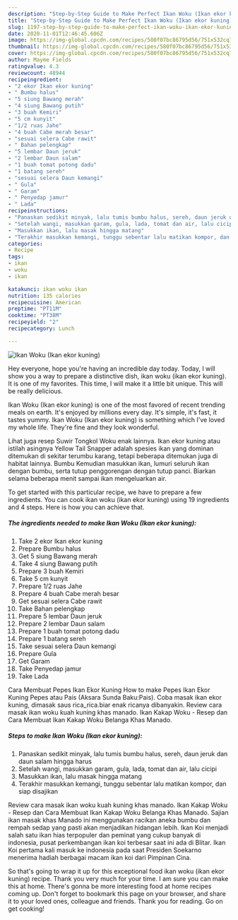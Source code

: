 ```yaml
---
description: "Step-by-Step Guide to Make Perfect Ikan Woku (Ikan ekor kuning)"
title: "Step-by-Step Guide to Make Perfect Ikan Woku (Ikan ekor kuning)"
slug: 1197-step-by-step-guide-to-make-perfect-ikan-woku-ikan-ekor-kuning
date: 2020-11-01T12:46:45.606Z
image: https://img-global.cpcdn.com/recipes/580f07bc86795d56/751x532cq70/ikan-woku-ikan-ekor-kuning-foto-resep-utama.jpg
thumbnail: https://img-global.cpcdn.com/recipes/580f07bc86795d56/751x532cq70/ikan-woku-ikan-ekor-kuning-foto-resep-utama.jpg
cover: https://img-global.cpcdn.com/recipes/580f07bc86795d56/751x532cq70/ikan-woku-ikan-ekor-kuning-foto-resep-utama.jpg
author: Mayme Fields
ratingvalue: 4.3
reviewcount: 48944
recipeingredient:
- "2 ekor Ikan ekor kuning"
- " Bumbu halus"
- "5 siung Bawang merah"
- "4 siung Bawang putih"
- "3 buah Kemiri"
- "5 cm kunyit"
- "1/2 ruas Jahe"
- "4 buah Cabe merah besar"
- "sesuai selera Cabe rawit"
- " Bahan pelengkap"
- "5 lembar Daun jeruk"
- "2 lembar Daun salam"
- "1 buah tomat potong dadu"
- "1 batang sereh"
- "sesuai selera Daun kemangi"
- " Gula"
- " Garam"
- " Penyedap jamur"
- " Lada"
recipeinstructions:
- "Panaskan sedikit minyak, lalu tumis bumbu halus, sereh, daun jeruk dan daun salam hingga harus"
- "Setelah wangi, masukkan garam, gula, lada, tomat dan air, lalu cicipi"
- "Masukkan ikan, lalu masak hingga matang"
- "Terakhir masukkan kemangi, tunggu sebentar lalu matikan kompor, dan siap disajikan"
categories:
- Recipe
tags:
- ikan
- woku
- ikan

katakunci: ikan woku ikan 
nutrition: 135 calories
recipecuisine: American
preptime: "PT11M"
cooktime: "PT38M"
recipeyield: "2"
recipecategory: Lunch

---
```



![Ikan Woku (Ikan ekor kuning)](https://img-global.cpcdn.com/recipes/580f07bc86795d56/751x532cq70/ikan-woku-ikan-ekor-kuning-foto-resep-utama.jpg)

Hey everyone, hope you're having an incredible day today. Today, I will show you a way to prepare a distinctive dish, ikan woku (ikan ekor kuning). It is one of my favorites. This time, I will make it a little bit unique. This will be really delicious.

Ikan Woku (Ikan ekor kuning) is one of the most favored of recent trending meals on earth. It's enjoyed by millions every day. It's simple, it's fast, it tastes yummy. Ikan Woku (Ikan ekor kuning) is something which I've loved my whole life. They're fine and they look wonderful.

Lihat juga resep Suwir Tongkol Woku enak lainnya. Ikan ekor kuning atau istilah asingnya Yellow Tail Snapper adalah spesies ikan yang dominan ditemukan di sekitar terumbu karang, tetapi beberapa ditemukan juga di habitat lainnya. Bumbu Kemudian masukkan ikan, lumuri seluruh ikan dengan bumbu, serta tutup penggorengan dengan tutup panci. Biarkan selama beberapa menit sampai ikan mengeluarkan air.


To get started with this particular recipe, we have to prepare a few ingredients. You can cook ikan woku (ikan ekor kuning) using 19 ingredients and 4 steps. Here is how you can achieve that.

<!--inarticleads1-->

##### The ingredients needed to make Ikan Woku (Ikan ekor kuning):

1. Take 2 ekor Ikan ekor kuning
1. Prepare  Bumbu halus
1. Get 5 siung Bawang merah
1. Take 4 siung Bawang putih
1. Prepare 3 buah Kemiri
1. Take 5 cm kunyit
1. Prepare 1/2 ruas Jahe
1. Prepare 4 buah Cabe merah besar
1. Get sesuai selera Cabe rawit
1. Take  Bahan pelengkap
1. Prepare 5 lembar Daun jeruk
1. Prepare 2 lembar Daun salam
1. Prepare 1 buah tomat potong dadu
1. Prepare 1 batang sereh
1. Take sesuai selera Daun kemangi
1. Prepare  Gula
1. Get  Garam
1. Take  Penyedap jamur
1. Take  Lada


Cara Membuat Pepes Ikan Ekor Kuning How to make Pepes Ikan Ekor Kuning Pepes atau Pais (Aksara Sunda Baku:Pais). Coba masak ikan ekor kuning, dimasak saus rica_rica.biar enak ricanya dibanyakin. Review cara masak ikan woku kuah kuning khas manado. Ikan Kakap Woku - Resep dan Cara Membuat Ikan Kakap Woku Belanga Khas Manado. 

<!--inarticleads2-->

##### Steps to make Ikan Woku (Ikan ekor kuning):

1. Panaskan sedikit minyak, lalu tumis bumbu halus, sereh, daun jeruk dan daun salam hingga harus
1. Setelah wangi, masukkan garam, gula, lada, tomat dan air, lalu cicipi
1. Masukkan ikan, lalu masak hingga matang
1. Terakhir masukkan kemangi, tunggu sebentar lalu matikan kompor, dan siap disajikan


Review cara masak ikan woku kuah kuning khas manado. Ikan Kakap Woku - Resep dan Cara Membuat Ikan Kakap Woku Belanga Khas Manado. Sajian ikan masak khas Manado ini menggunakan racikan aneka bumbu dan rempah sedap yang pasti akan menjadikan hidangan lebih. Ikan Koi menjadi salah satu ikan hias terpopuler dan peminat yang cukup banyak di indonesia, pusat perkembangan ikan koi terbesar saat ini ada di Blitar. Ikan Koi pertama kali masuk ke indonesia pada saat Presiden Soekarno menerima hadiah berbagai macam ikan koi dari Pimpinan Cina. 

So that's going to wrap it up for this exceptional food ikan woku (ikan ekor kuning) recipe. Thank you very much for your time. I am sure you can make this at home. There's gonna be more interesting food at home recipes coming up. Don't forget to bookmark this page on your browser, and share it to your loved ones, colleague and friends. Thank you for reading. Go on get cooking!
